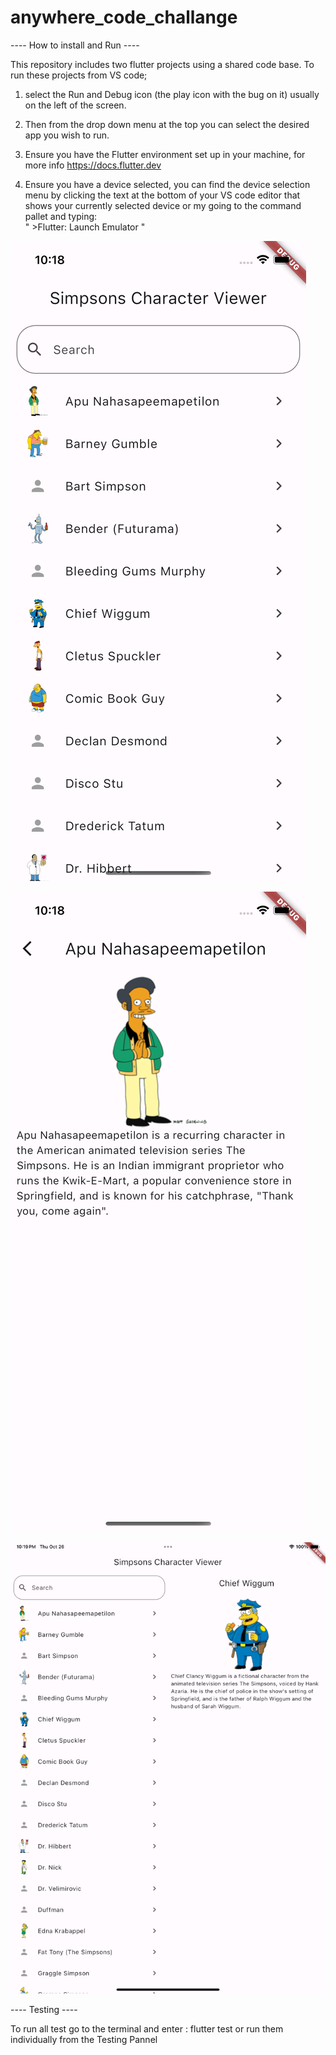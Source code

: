# anywhere_code_challange

---- How to install and Run ----

This repository includes two flutter projects using a shared code base. To run these projects from VS code;

1. select the Run and Debug icon (the play icon with the bug on it) usually on the left of the screen.

2. Then from the drop down menu at the top you can select the desired app you wish to run.

3. Ensure you have the Flutter environment set up in your machine, for more info  https://docs.flutter.dev

4. Ensure you have a device selected, you can find the device selection menu by clicking the text at the bottom of your VS code editor that shows your currently selected device or my going to the command pallet and typing:  
" >Flutter: Launch Emulator "

![Alt text](<Simulator Screenshot - iPhone 13 - 2023-10-26 at 22.18.39.png>)

![Alt text](<Simulator Screenshot - iPhone 13 - 2023-10-26 at 22.18.41.png>)

![Alt text](<Simulator Screenshot - iPad Pro (11-inch) (4th generation) - 2023-10-26 at 22.19.16.png>)

---- Testing ----

To run all test go to the terminal and enter : flutter test 
or run them individually from the Testing Pannel 